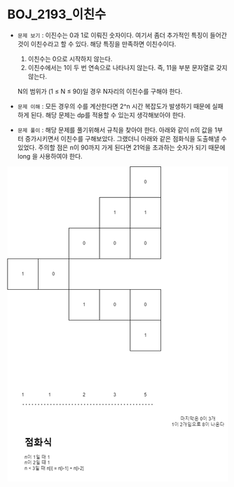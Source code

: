 # BOJ_2193_이친수

- `문제 보기` : 이진수는 0과 1로 이뤄진 숫자이다. 여기서 좀더 추가적인 특징이 들어간 것이 이친수라고 할 수 있다. 해당 특징을 만족하면 이친수이다.
    1. 이친수는 0으로 시작하지 않는다.
    2. 이친수에서는 1이 두 번 연속으로 나타나지 않는다. 즉, 11을 부분 문자열로 갖지 않는다.
    
    N의 범위가 (1 ≤ N ≤ 90)일 경우 N자리의 이친수를 구해야 한다.
    
- `문제 이해` : 모든 경우의 수를 계산한다면 2^n 시간 복잡도가 발생하기 때문에 실패하게 된다. 해당 문제는 dp를 적용할 수 있는지 생각해보아야 한다.
- `문제 풀이` : 해당 문제를 풀기위해서 규칙을 찾아야 한다. 아래와 같이 n의 값을 1부터 증가시키면서 이친수를 구해보았다. 그랬더니 아래와 같은 점화식을 도출해낼 수 있었다. 주의할 점은 n이 90까지 가게 된다면 21억을 초과하는 숫자가 되기 때문에 long 을 사용하여야 한다.

![pinary number.png](images/pinary_number.png)
